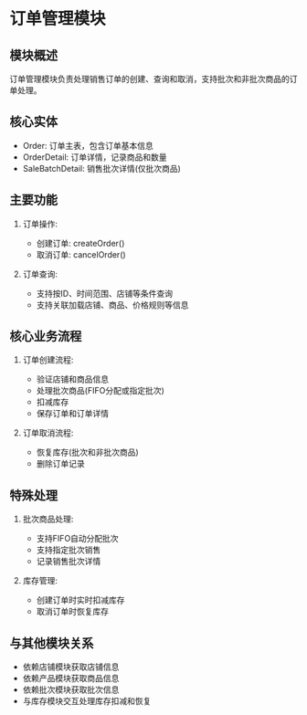# 订单管理模块

## 模块概述
订单管理模块负责处理销售订单的创建、查询和取消，支持批次和非批次商品的订单处理。

## 核心实体
- Order: 订单主表，包含订单基本信息
- OrderDetail: 订单详情，记录商品和数量
- SaleBatchDetail: 销售批次详情(仅批次商品)

## 主要功能
1. 订单操作:
   - 创建订单: createOrder()
   - 取消订单: cancelOrder()
   
2. 订单查询:
   - 支持按ID、时间范围、店铺等条件查询
   - 支持关联加载店铺、商品、价格规则等信息

## 核心业务流程
1. 订单创建流程:
   - 验证店铺和商品信息
   - 处理批次商品(FIFO分配或指定批次)
   - 扣减库存
   - 保存订单和订单详情

2. 订单取消流程:
   - 恢复库存(批次和非批次商品)
   - 删除订单记录

## 特殊处理
1. 批次商品处理:
   - 支持FIFO自动分配批次
   - 支持指定批次销售
   - 记录销售批次详情

2. 库存管理:
   - 创建订单时实时扣减库存
   - 取消订单时恢复库存

## 与其他模块关系
- 依赖店铺模块获取店铺信息
- 依赖产品模块获取商品信息
- 依赖批次模块获取批次信息
- 与库存模块交互处理库存扣减和恢复
